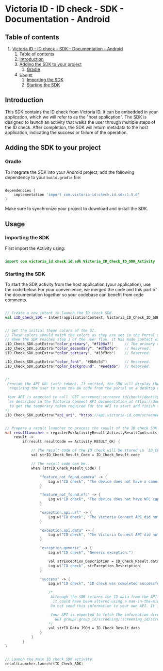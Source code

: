 # Victoria ID - ID check - SDK - Documentation - Android

## Table of contents

1. [Victoria ID - ID check - SDK - Documentation - Android](#victoria-id---id-check---sdk---documentation---android)
   1. [Table of contents](#table-of-contents)
   2. [Introduction](#introduction)
   3. [Adding the SDK to your project](#adding-the-sdk-to-your-project)
      1. [Gradle](#gradle)
   4. [Usage](#usage)
      1. [Importing the SDK](#importing-the-sdk)
      2. [Starting the SDK](#starting-the-sdk)


## Introduction

This SDK contains the ID check from Victoria ID. It can be embedded in your application, which we will refer to as the "host application".
The SDK is designed to launch an activity that walks the user through multiple steps of the ID check. After completion, the SDK will return metadata to the host application, indicating the success or failure of the operation.


## Adding the SDK to your project

### Gradle

To integrate the SDK into your Android project, add the following dependency to your `build.gradle` file:

```gradle

dependencies {
    implementation 'import com.victoria-id:check.id.sdk:1.5.0'
}

```

Make sure to synchronize your project to download and install the SDK.


## Usage

### Importing the SDK

First import the Activity using:

```kotlin

import com.victoria_id.check.id.sdk.Victoria_ID_Check_ID_SDK_Activity

```


### Starting the SDK

To start the SDK activity from the host application (your application), use the code below.
For your convenience, we merged the code and this part of the documentation together so your codebase can benefit from code comments.

```kotlin

// Create a new intent to launch the ID check SDK.
val iID_Check_SDK = Intent(applicationContext, Victoria_ID_Check_ID_SDK_Activity::class.java)


// Set the initial theme colors of the UI.
// These colors should match the colors as they are set in the Portal settings of the screening portal.
// When the SDK reaches step 3 of the user flow, it has made contact with the portal and fetched updated colors.
iID_Check_SDK.putExtra("color_primary", "#f108a7")     // The primary color used for call-to-action elements.
iID_Check_SDK.putExtra("color_secondary", "#dfbdfe")   // Reserved.
iID_Check_SDK.putExtra("color_tertiary", "#13f3cb")    // Reserved.

iID_Check_SDK.putExtra("color_font", "#0b0c5d")        // Reserved.
iID_Check_SDK.putExtra("color_background", "#eedad6")  // Reserved.


/*
 Provide the API URL (with token). If omitted, the SDK will display the QR code scanner step,
  requiring the user to scan the QR code from the portal on a desktop computer.

 Your API is expected to call `GET screenee/:screenee_id/check/identity/travel_document/text_chip_certificate/token/`
  as described in the Victoria Connect API documentation at https://doc.api.victoria-id.com/#1f481ddb-3547-4c17-8ec4-e47dfd47fb71
  to get the temporary token required for the API to start and finish the process.
*/
iID_Check_SDK.putExtra("api_uri", "https://api.victoria-id.com/screenee/:screenee_id/check/identity/travel_document/text_chip_certificate/?domain=example.victoria-id.com&token=<token>")


// Prepare a result launcher to process the result of the ID check SDK.
val resultLauncher = registerForActivityResult(ActivityResultContracts.StartActivityForResult()) {
    result ->
        if(result.resultCode == Activity.RESULT_OK) {

            // The result code of the ID check will be stored in `ID_Check_Result.code`.
            val strID_Check_Result_Code = ID_Check_Result.code

            // The result code can be..
            when (strID_Check_Result_Code) {

                "feature_not_found.camera" -> {
                    Log.w("ID check", "The device does not have a camera needed to scan a QR code and/or ID document.")
                }

                "feature_not_found.nfc" -> {
                    Log.w("ID check", "The device does not have NFC capability.")
                }

                "exception.api.url" -> {
                    Log.w("ID check", "The Victoria Connect API did not accept the API URL to be able to start the process.")
                }

                "exception.api.data" -> {
                    Log.w("ID check", "The Victoria Connect API did not accept the data payload to finish the process.")
                }

                "exception.generic" -> {
                    Log.w("ID check", "Generic exception:")

                    val strException_Description = ID_Check_Result.data
                    Log.w("ID check", strException_Description)
                }

                "success" -> {
                    Log.w("ID check", "ID check was completed successfully.")

                    /*
                     Although the SDK returns the ID data from the API call for your convenience,
                      it could have been altered using a man-in-the-middle attack.
                     Do not send this information to your own API. It is not authoritative.

                     Your API is expected to fetch the information directly from the Victoria Connect API using call
                      `GET group/:group_id/screening/:screening_id/screenee/:screenee_id/`.
                    */
                    val strID_Data_JSON = ID_Check_Result.data
                }
            }
        }
}


// Launch the main ID check SDK activity.
resultLauncher.launch(iID_Check_SDK)

```

